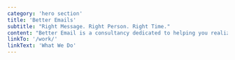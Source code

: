 ```yaml
---
category: 'hero section'
title: 'Better Emails'
subtitle: "Right Message. Right Person. Right Time."
content: "Better Email is a consultancy dedicated to helping you realize your email marketing potential. We specialize across the email spectrum to design services that fit your needs. Starting on the ground-level with template design/develop and moving up 10,000 feet to strategically reach customers and increase LTV, we're passionate about solving your email challenges."
linkTo: '/work/'
linkText: 'What We Do'
---
```

